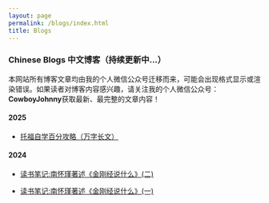 ```yaml
---
layout: page
permalink: /blogs/index.html
title: Blogs
---
```


### Chinese Blogs 中文博客（持续更新中...）

本网站所有博客文章均由我的个人微信公众号迁移而来，可能会出现格式显示或渲染错误。如果读者对博客内容感兴趣，请关注我的个人微信公众号：**CowboyJohnny**获取最新、最完整的文章内容！


#### 2025

- [托福自学百分攻略（万字长文）](https://yuhan-qiao.github.io/blogs/toefl/)<br>

#### 2024
- [读书笔记:南怀瑾著述《金刚经说什么》(二)](https://yuhan-qiao.github.io/blogs/jingangjing2/)<br>

- [读书笔记:南怀瑾著述《金刚经说什么》(一)](https://yuhan-qiao.github.io/blogs/jingangjing1/)<br>


